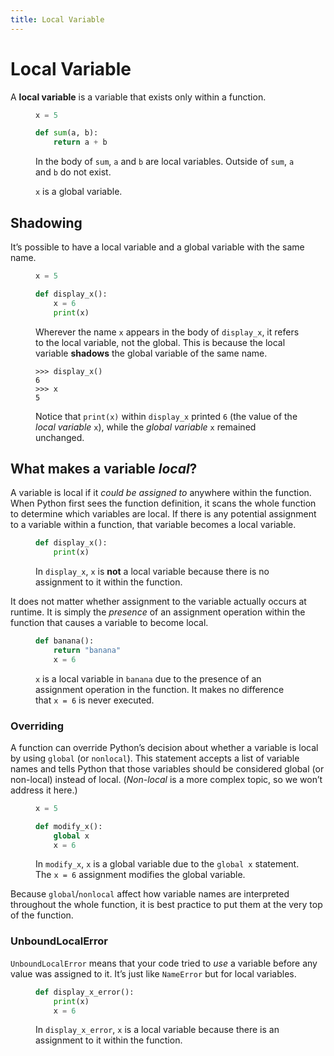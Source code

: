 ```yaml
---
title: Local Variable
---
```


# Local Variable

A **local variable** is a variable that exists only within a function.

<figure class=example>

```python
x = 5

def sum(a, b):
    return a + b
```

In the body of `sum`, `a` and `b` are local variables. Outside of `sum`, `a` and
`b` do not exist.

`x` is a global variable.

</figure>

## Shadowing

It’s possible to have a local variable and a global variable with the same name.

<figure class=example>

```python
x = 5

def display_x():
    x = 6
    print(x)
```

Wherever the name `x` appears in the body of `display_x`, it refers to the local
variable, not the global. This is because the local variable **shadows** the
global variable of the same name.

```
>>> display_x()
6
>>> x
5
```

Notice that `print(x)` within `display_x` printed `6` (the value of the *local
variable* `x`), while the *global variable* `x` remained unchanged.

</figure>

## What makes a variable *local*?

A variable is local if it *could be assigned to* anywhere within the function.
When Python first sees the function definition, it scans the whole function to
determine which variables are local. If there is any potential assignment to a
variable within a function, that variable becomes a local variable.

<figure class=example>

```python
def display_x():
    print(x)
```

In `display_x`, `x` is **not** a local variable because there is no assignment
to it within the function.

</figure>

It does not matter whether assignment to the variable actually occurs at
runtime. It is simply the *presence* of an assignment operation within the
function that causes a variable to become local.

<figure class=example>

```python
def banana():
    return "banana"
    x = 6
```

`x` is a local variable in `banana` due to the presence of an assignment
operation in the function. It makes no difference that `x = 6` is never
executed.

</figure>

### Overriding

A function can override Python’s decision about whether a variable is local by
using `global` (or `nonlocal`). This statement accepts a list of variable names
and tells Python that those variables should be considered global (or non-local)
instead of local. (*Non-local* is a more complex topic, so we won’t address it
here.)

<figure class=example>

```python
x = 5

def modify_x():
    global x
    x = 6
```

In `modify_x`, `x` is a global variable due to the `global x` statement. The
`x = 6` assignment modifies the global variable.

</figure>

Because `global`/`nonlocal` affect how variable names are interpreted throughout
the whole function, it is best practice to put them at the very top of the
function.

### UnboundLocalError

`UnboundLocalError` means that your code tried to *use* a variable before any
value was assigned to it. It’s just like `NameError` but for local
variables.

<figure class=example>

```python
def display_x_error():
    print(x)
    x = 6
```

In `display_x_error`, `x` is a local variable because there is an assignment to
it within the function.

</figure>
